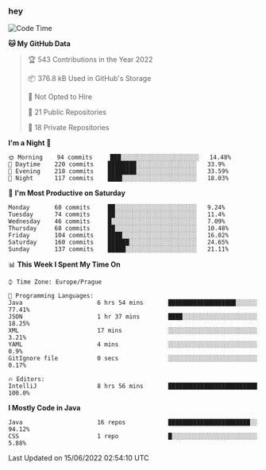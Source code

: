 ### hey

<!--START_SECTION:waka-->
![Code Time](http://img.shields.io/badge/Code%20Time-0%20secs-blue)

**🐱 My GitHub Data** 

> 🏆 543 Contributions in the Year 2022
 > 
> 📦 376.8 kB Used in GitHub's Storage 
 > 
> 🚫 Not Opted to Hire
 > 
> 📜 21 Public Repositories 
 > 
> 🔑 18 Private Repositories  
 > 
**I'm a Night 🦉** 

```text
🌞 Morning    94 commits     ███░░░░░░░░░░░░░░░░░░░░░░   14.48% 
🌆 Daytime    220 commits    ████████░░░░░░░░░░░░░░░░░   33.9% 
🌃 Evening    218 commits    ████████░░░░░░░░░░░░░░░░░   33.59% 
🌙 Night      117 commits    ████░░░░░░░░░░░░░░░░░░░░░   18.03%

```
📅 **I'm Most Productive on Saturday** 

```text
Monday       60 commits     ██░░░░░░░░░░░░░░░░░░░░░░░   9.24% 
Tuesday      74 commits     ██░░░░░░░░░░░░░░░░░░░░░░░   11.4% 
Wednesday    46 commits     █░░░░░░░░░░░░░░░░░░░░░░░░   7.09% 
Thursday     68 commits     ██░░░░░░░░░░░░░░░░░░░░░░░   10.48% 
Friday       104 commits    ████░░░░░░░░░░░░░░░░░░░░░   16.02% 
Saturday     160 commits    ██████░░░░░░░░░░░░░░░░░░░   24.65% 
Sunday       137 commits    █████░░░░░░░░░░░░░░░░░░░░   21.11%

```


📊 **This Week I Spent My Time On** 

```text
⌚︎ Time Zone: Europe/Prague

💬 Programming Languages: 
Java                     6 hrs 54 mins       ███████████████████░░░░░░   77.41% 
JSON                     1 hr 37 mins        ████░░░░░░░░░░░░░░░░░░░░░   18.25% 
XML                      17 mins             ░░░░░░░░░░░░░░░░░░░░░░░░░   3.21% 
YAML                     4 mins              ░░░░░░░░░░░░░░░░░░░░░░░░░   0.9% 
GitIgnore file           0 secs              ░░░░░░░░░░░░░░░░░░░░░░░░░   0.17%

🔥 Editors: 
IntelliJ                 8 hrs 56 mins       █████████████████████████   100.0%

```

**I Mostly Code in Java** 

```text
Java                     16 repos            ███████████████████████░░   94.12% 
CSS                      1 repo              █░░░░░░░░░░░░░░░░░░░░░░░░   5.88%

```



 Last Updated on 15/06/2022 02:54:10 UTC
<!--END_SECTION:waka-->
